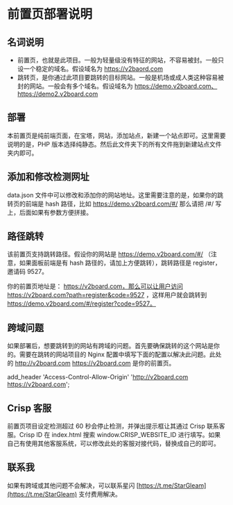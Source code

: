 # 前置页部署说明

## 名词说明

- 前置页，也就是此项目。一般为轻量级没有特征的网站，不容易被封。一般只设一个稳定的域名。假设域名为 https://v2baord.com
- 跳转页，是你通过此项目要跳转的目标网站。一般是机场或成人类这种容易被封的网站。一般会有多个域名。假设域名为 https://demo.v2board.com、https://demo2.v2board.com

## 部署

本前置页是纯前端页面，在宝塔，网站，添加站点，新建一个站点即可。这里需要说明的是，PHP 版本选择纯静态。然后此文件夹下的所有文件拖到新建站点文件夹内即可。

## 添加和修改检测网址

data.json 文件中可以修改和添加你的网站地址。这里需要注意的是，如果你的跳转页的前端是 hash 路径，比如 https://demo.v2board.com/#/ 那么请把 /#/ 写上，后面如果有参数方便拼接。

## 路径跳转

该前置页支持跳转路径。假设你的网站是 https://demo.v2board.com/#/ （注意，如果面板前端是有 hash 路径的，请加上方便跳转），跳转路径是 register，邀请码 9527。

你的前置页地址是： https://v2board.com，那么可以让用户访问 https://v2board.com?path=register&code=9527 ，这样用户就会跳转到 https://demo.v2board.com/#/register?code=9527。

## 跨域问题

如果部署后，想要跳转到的网站有跨域的问题。首先要确保跳转的这个网站是你的。需要在跳转的网站项目的 Nginx 配置中填写下面的配置以解决此问题。此处的 http://v2board.com https://v2board.com 是你的前置页。

add_header 'Access-Control-Allow-Origin' 'http://v2board.com https://v2board.com';

## Crisp 客服

前置页项目设定检测超过 60 秒会停止检测，并弹出提示框让其通过 Crisp 联系客服。Crisp ID 在 index.html 搜索 window.CRISP_WEBSITE_ID 进行填写。如果自己有使用其他客服系统，可以修改此处的客服对接代码，替换成自己的即可。

## 联系我

如果有跨域或其他问题不会解决，可以联系星闪 [https://t.me/StarGleam](https://t.me/StarGleam) 支付费用解决。